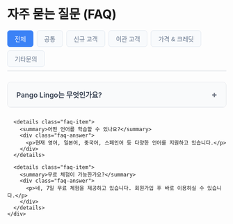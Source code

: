 # 자주 묻는 질문 (FAQ)

<div class="tab-container">
  <div class="tab-buttons">
    <button class="tab-button active" onclick="showTab('all')">전체</button>
    <button class="tab-button" onclick="showTab('common')">공통</button>
    <button class="tab-button" onclick="showTab('new-customer')">신규 고객</button>
    <button class="tab-button" onclick="showTab('migration')">이관 고객</button>
    <button class="tab-button" onclick="showTab('pricing')">가격 & 크레딧</button>
    <button class="tab-button" onclick="showTab('other')">기타문의</button>
  </div>

  <!-- 전체 탭 -->
  <div id="all" class="tab-content active">
    <div class="faq-section">
      <details class="faq-item">
        <summary>Pango Lingo는 무엇인가요?</summary>
        <div class="faq-answer">
          <p>Pango Lingo는 AI 기반 언어 학습 플랫폼으로, 개인 맞춤형 학습 경험을 제공합니다.</p>
        </div>
      </details>
      
      <details class="faq-item">
        <summary>어떤 언어를 학습할 수 있나요?</summary>
        <div class="faq-answer">
          <p>현재 영어, 일본어, 중국어, 스페인어 등 다양한 언어를 지원하고 있습니다.</p>
        </div>
      </details>
      
      <details class="faq-item">
        <summary>무료 체험이 가능한가요?</summary>
        <div class="faq-answer">
          <p>네, 7일 무료 체험을 제공하고 있습니다. 회원가입 후 바로 이용하실 수 있습니다.</p>
        </div>
      </details>
    </div>
  </div>

  <!-- 공통 탭 -->
  <div id="common" class="tab-content">
    <div class="faq-section">
      <details class="faq-item">
        <summary>계정을 어떻게 만드나요?</summary>
        <div class="faq-answer">
          <p>홈페이지 우상단의 '회원가입' 버튼을 클릭하여 이메일 또는 소셜 로그인으로 가입할 수 있습니다.</p>
        </div>
      </details>
      
      <details class="faq-item">
        <summary>비밀번호를 잊어버렸어요.</summary>
        <div class="faq-answer">
          <p>로그인 페이지에서 '비밀번호 찾기'를 클릭하여 등록된 이메일로 재설정 링크를 받으실 수 있습니다.</p>
        </div>
      </details>
      
      <details class="faq-item">
        <summary>여러 기기에서 동시에 사용할 수 있나요?</summary>
        <div class="faq-answer">
          <p>네, 하나의 계정으로 여러 기기에서 동기화하여 사용하실 수 있습니다.</p>
        </div>
      </details>
    </div>
  </div>

  <!-- 신규 고객 탭 -->
  <div id="new-customer" class="tab-content">
    <div class="faq-section">
      <details class="faq-item">
        <summary>처음 시작할 때 어떻게 해야 하나요?</summary>
        <div class="faq-answer">
          <p>회원가입 후 레벨 테스트를 통해 본인의 수준을 확인하고, 맞춤형 학습 계획을 받으실 수 있습니다.</p>
        </div>
      </details>
      
      <details class="faq-item">
        <summary>무료 체험 기간 동안 모든 기능을 사용할 수 있나요?</summary>
        <div class="faq-answer">
          <p>네, 7일 무료 체험 기간 동안 모든 프리미엄 기능을 제한 없이 이용하실 수 있습니다.</p>
        </div>
      </details>
      
      <details class="faq-item">
        <summary>학습 진도는 어떻게 관리되나요?</summary>
        <div class="faq-answer">
          <p>AI가 학습 패턴을 분석하여 개인별 최적의 학습 속도와 난이도를 자동으로 조정합니다.</p>
        </div>
      </details>
    </div>
  </div>

  <!-- 이관 고객 탭 -->
  <div id="migration" class="tab-content">
    <div class="faq-section">
      <details class="faq-item">
        <summary>기존 학습 데이터를 이전할 수 있나요?</summary>
        <div class="faq-answer">
          <p>다른 플랫폼에서의 학습 기록은 직접 이전되지 않지만, 레벨 테스트를 통해 현재 수준을 정확히 측정할 수 있습니다.</p>
        </div>
      </details>
      
      <details class="faq-item">
        <summary>이관 할인 혜택이 있나요?</summary>
        <div class="faq-answer">
          <p>다른 언어 학습 플랫폼에서 이관하시는 고객을 위한 특별 할인 혜택을 제공하고 있습니다. 고객센터로 문의해 주세요.</p>
        </div>
      </details>
      
      <details class="faq-item">
        <summary>기존 플랫폼과 병행 사용이 가능한가요?</summary>
        <div class="faq-answer">
          <p>네, 다른 플랫폼과 함께 사용하시면서 Pango Lingo의 차별화된 기능을 경험해보실 수 있습니다.</p>
        </div>
      </details>
    </div>
  </div>

  <!-- 가격 & 크레딧 탭 -->
  <div id="pricing" class="tab-content">
    <div class="faq-section">
      <details class="faq-item">
        <summary>요금제는 어떻게 구성되어 있나요?</summary>
        <div class="faq-answer">
          <p>월간 구독, 연간 구독, 평생 이용권 등 다양한 요금제를 제공합니다. 연간 구독 시 월 요금 대비 30% 할인 혜택이 있습니다.</p>
        </div>
      </details>
      
      <details class="faq-item">
        <summary>크레딧 시스템은 어떻게 작동하나요?</summary>
        <div class="faq-answer">
          <p>AI 튜터와의 대화, 발음 교정, 작문 첨삭 등의 프리미엄 기능 이용 시 크레딧이 차감됩니다. 구독자는 매월 일정량의 크레딧이 자동 충전됩니다.</p>
        </div>
      </details>
      
      <details class="faq-item">
        <summary>환불 정책은 어떻게 되나요?</summary>
        <div class="faq-answer">
          <p>구독 시작 후 14일 이내 100% 환불이 가능합니다. 단, 크레딧을 일정량 이상 사용한 경우 환불이 제한될 수 있습니다.</p>
        </div>
      </details>
      
      <details class="faq-item">
        <summary>결제 방법은 무엇을 지원하나요?</summary>
        <div class="faq-answer">
          <p>신용카드, 체크카드, 페이팔, 카카오페이, 네이버페이 등 다양한 결제 수단을 지원합니다.</p>
        </div>
      </details>
    </div>
  </div>

  <!-- 기타문의 탭 -->
  <div id="other" class="tab-content">
    <div class="faq-section">
      <details class="faq-item">
        <summary>기술적 문제가 발생했을 때 어디로 문의하나요?</summary>
        <div class="faq-answer">
          <p>앱 내 고객센터 또는 이메일(support@pangolingo.com)로 문의하시면 24시간 이내 답변드립니다.</p>
        </div>
      </details>
      
      <details class="faq-item">
        <summary>새로운 기능 요청은 어떻게 하나요?</summary>
        <div class="faq-answer">
          <p>앱 내 피드백 기능을 통해 제안해주시거나, 커뮤니티 게시판에 의견을 남겨주세요. 많은 사용자가 원하는 기능부터 우선 개발합니다.</p>
        </div>
      </details>
      
      <details class="faq-item">
        <summary>개인정보는 안전하게 보호되나요?</summary>
        <div class="faq-answer">
          <p>네, 모든 개인정보는 암호화되어 저장되며, GDPR 및 국내 개인정보보호법을 준수합니다. 자세한 내용은 개인정보처리방침을 참고해주세요.</p>
        </div>
      </details>
      
      <details class="faq-item">
        <summary>서비스 이용 중 불편사항을 신고하고 싶어요.</summary>
        <div class="faq-answer">
          <p>고객센터(support@pangolingo.com) 또는 앱 내 신고 기능을 이용해주세요. 신속하게 검토 후 조치하겠습니다.</p>
        </div>
      </details>
    </div>
  </div>
</div>

<style>
.tab-container {
  max-width: 800px;
  margin: 0 auto;
}

.tab-buttons {
  display: flex;
  flex-wrap: wrap;
  gap: 8px;
  margin-bottom: 24px;
  border-bottom: 2px solid #e5e7eb;
  padding-bottom: 8px;
}

.tab-button {
  background: #f8fafc;
  border: 1px solid #e2e8f0;
  color: #64748b;
  padding: 8px 16px;
  border-radius: 6px;
  cursor: pointer;
  font-size: 14px;
  font-weight: 500;
  transition: all 0.2s ease;
}

.tab-button:hover {
  background: #e2e8f0;
  color: #475569;
}

.tab-button.active {
  background: #3b82f6;
  color: white;
  border-color: #3b82f6;
}

.tab-content {
  display: none;
}

.tab-content.active {
  display: block;
}

.faq-section {
  display: flex;
  flex-direction: column;
  gap: 12px;
}

.faq-item {
  border: 1px solid #e5e7eb;
  border-radius: 8px;
  overflow: hidden;
}

.faq-item summary {
  background: #f9fafb;
  padding: 16px 20px;
  cursor: pointer;
  font-weight: 600;
  font-size: 16px;
  color: #374151;
  border-bottom: 1px solid #e5e7eb;
  list-style: none;
  position: relative;
}

.faq-item summary::-webkit-details-marker {
  display: none;
}

.faq-item summary::after {
  content: '+';
  position: absolute;
  right: 20px;
  top: 50%;
  transform: translateY(-50%);
  font-size: 20px;
  font-weight: bold;
  color: #6b7280;
  transition: transform 0.2s ease;
}

.faq-item[open] summary::after {
  transform: translateY(-50%) rotate(45deg);
}

.faq-item summary:hover {
  background: #f3f4f6;
}

.faq-answer {
  padding: 20px;
  background: white;
  color: #4b5563;
  line-height: 1.6;
}

.faq-answer p {
  margin: 0;
}

@media (max-width: 768px) {
  .tab-buttons {
    justify-content: center;
  }
  
  .tab-button {
    font-size: 13px;
    padding: 6px 12px;
  }
  
  .faq-item summary {
    padding: 12px 16px;
    font-size: 15px;
  }
  
  .faq-answer {
    padding: 16px;
  }
}
</style>

<script>
function showTab(tabName) {
  // 모든 탭 컨텐츠 숨기기
  const tabContents = document.querySelectorAll('.tab-content');
  tabContents.forEach(content => {
    content.classList.remove('active');
  });
  
  // 모든 탭 버튼 비활성화
  const tabButtons = document.querySelectorAll('.tab-button');
  tabButtons.forEach(button => {
    button.classList.remove('active');
  });
  
  // 선택된 탭 컨텐츠 보이기
  const selectedTab = document.getElementById(tabName);
  if (selectedTab) {
    selectedTab.classList.add('active');
  }
  
  // 선택된 탭 버튼 활성화
  const selectedButton = event.target;
  selectedButton.classList.add('active');
}

// 페이지 로드 시 첫 번째 탭 활성화
document.addEventListener('DOMContentLoaded', function() {
  const firstTab = document.querySelector('.tab-content');
  const firstButton = document.querySelector('.tab-button');
  
  if (firstTab) firstTab.classList.add('active');
  if (firstButton) firstButton.classList.add('active');
});
</script>
